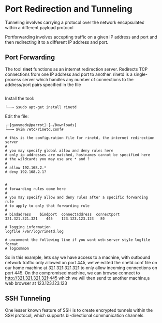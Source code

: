 # Port Redirection and Tunneling

Tunneling involves carrying a protocol over the network encapsulated within a different payload protocol

Portforwarding involves accepting traffic on a given IP address and port and then redirecting it to a different IP address and port. 

## Port Forwarding

The tool **rinet** functions as an internet redirection server. Redirects TCP connections from one IP address and port to another. rinetd is a single-process server which handles any number of connections to the address/port pairs specified in the file 
~~~ /etc/rinetd.conf. 
~~~
Install the tool:
~~~┌─[✗]─[ganymede@parrot]─[~/Downloads]
└──╼ $sudo apt-get install rinetd
~~~
Edit the file:
~~~
┌─[ganymede@parrot]─[~/Downloads]
└──╼ $vim /etc/rinetd.conf#
~~~
~~~
# this is the configuration file for rinetd, the internet redirection server
#
# you may specify global allow and deny rules here
# only ip addresses are matched, hostnames cannot be specified here
# the wildcards you may use are * and ?
#
# allow 192.168.2.*
# deny 192.168.2.1?


#
# forwarding rules come here
#
# you may specify allow and deny rules after a specific forwarding rule
# to apply to only that forwarding rule
#
# bindadress    bindport  connectaddress  connectport
321.321.321.321    445    123.123.123.123   80

# logging information
logfile /var/log/rinetd.log

# uncomment the following line if you want web-server style logfile format
# logcommon
~~~

So in this example, lets say we have access to a machine, with outbound network traffic only allowed on port 445, we've edited the rinetd.conf file on our home machine at 321.321.321.321 to only allow incoming connections on port 445. On the compromised machine, we can browse connect to http://321.321.321.321:445 which we will then send to another machine,a web browser at 123.123.123.123

## SSH Tunneling

One lesser known feature of SSH is to create encrypted tunnels within the SSH protocol, which supports bi-directional communication channels.



